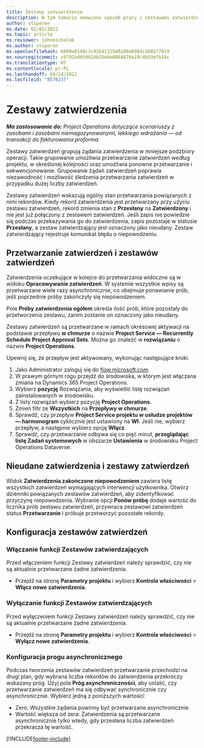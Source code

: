 ```yaml
---
title: Zestawy zatwierdzenia
description: W tym temacie omówiono sposób pracy z zestawami zatwierdzeń, żądaniami i podzestawami tych operacji.
author: stsporen
ms.date: 02/01/2022
ms.topic: article
ms.reviewer: johnmichalak
ms.author: stsporen
ms.openlocfilehash: 6809e01d8c3c93841125d0100d898dc208577019
ms.sourcegitcommit: c0792bd65d92db25e0e8864879a19c4b93efb10c
ms.translationtype: HT
ms.contentlocale: pl-PL
ms.lasthandoff: 04/14/2022
ms.locfileid: "8576237"
---
```

# <a name="approval-sets"></a>Zestawy zatwierdzenia

_**Ma zastosowanie do:** Project Operations dotyczące scenariuszy z zasobami i zasobami niemagazynowanymi, lekkiego wdrażania — od transakcji do fakturowania proforma_

Zestawy zatwierdzeń grupują żądania zatwierdzenia w mniejsze podzbiory operacji. Takie grupowanie umożliwia przetwarzanie zatwierdzeń według projektu, w określonej kolejności oraz umożliwia ponowne przetwarzanie i sekwencjonowanie. Grupowanie żądań zatwierdzeń poprawia niezawodność i możliwość śledzenia przetwarzania zatwierdzeń w przypadku dużej liczby zatwierdzeń.

Zestawy zatwierdzeń wskazują ogólny stan przetwarzania powiązanych z nimi rekordów. Kiedy rekord zatwierdzenia jest przetwarzany przy użyciu zestawu zatwierdzeń, rekord zmienia stan z **Przesłany** na **Zatwierdzony** i nie jest już połączony z zestawem zatwierdzeń. Jeśli zapis nie powiedzie się podczas przekazywania go do zatwierdzenia, zapis pozostaje w statusie **Przesłany**, a zestaw zatwierdzający jest oznaczony jako nieudany. Zestaw zatwierdzający rejestruje komunikat błędu o niepowodzeniu.

## <a name="processing-approvals-and-approval-sets"></a>Przetwarzanie zatwierdzeń i zestawów zatwierdzeń
Zatwierdzenia oczekujące w kolejce do przetwarzania widoczne są w widoku **Opracowywanie zatwierdzeń**. W systemie wszystkie wpisy są przetwarzane wiele razy asynchronicznie, co obejmuje ponawianie prób, jeśli poprzednie próby zakończyły się niepowodzeniem.

Pole **Próby zatwierdzenia ogółem** określa ilość prób, które pozostały do przetworzenia zestawu, zanim zostanie on oznaczony jako nieudany.

Zestawy zatwierdzeń są przetwarzane w ramach okresowej aktywacji na podstawie przepływu **w chmurze** o nazwie **Project Service — Recurrently Schedule Project Approval Sets**. Można go znaleźć w **rozwiązaniu** o nazwie **Project Operations**. 

Upewnij się, że przepływ jest aktywowany, wykonując następujące kroki.

1. Jako Administrator zaloguj się do [flow.microsoft.com](https://powerautomate.microsoft.com).
2. W prawym górnym rogu przejdź do środowiska, w którym jest włączana zmiana na Dynamics 365 Project Operations.
3. Wybierz **pozycję** Rozwiązania, aby wyświetlić listę rozwiązań zainstalowanych w środowisku.
4. Z listy rozwiązań wybierz pozycję **Project Operations**.
5. Zmień filtr ze **Wszystkich** na **Przepływy w chmurze**.
6. Sprawdź, czy przepływ **Project Service projektu w usłudze projektów — harmonogram** cyklicznie jest ustawiony na **Wł**. Jeśli nie, wybierz przepływ, a następnie wybierz opcję **Włącz**.
7. Sprawdź, czy przetwarzanie odbywa się co pięć minut, **przeglądając listę Zadań systemowych** w obszarze **Ustawienia** w środowisku Project Operations Dataverse.

## <a name="failed-approvals-and-approval-sets"></a>Nieudane zatwierdzenia i zestawy zatwierdzeń
Widok **Zatwierdzenia zakończone niepowodzeniem** zawiera listę wszystkich zatwierdzeń wymagających interwencji użytkownika. Otwórz dzienniki powiązanych zestawów zatwierdzeń, aby zidentyfikować przyczynę niepowodzenia.
Wybranie opcji **Ponów próbę** dodaje wartość do licznika prób zestawu zatwierdzeń, przywraca zestawowi zatwierdzeń status **Przetwarzanie** i próbuje przetworzyć pozostałe rekordy.

## <a name="configure-approval-sets"></a>Konfiguracja zestawów zatwierdzeń

### <a name="enable-the-approval-sets-feature"></a>Włączanie funkcji Zestawów zatwierdzających
Przed włączeniem funkcji Zestawy zatwierdzeń należy sprawdzić, czy nie są aktualnie przetwarzane żadne zatwierdzenia.

- Przejdź na stronę **Parametry projektu** i wybierz **Kontrola właściwości** > **Włącz nowe zatwierdzenia**.

### <a name="turn-off-the-approval-sets-feature"></a>Wyłączanie funkcji Zestawów zatwierdzających
Przed wyłączeniem funkcji Zestawy zatwierdzeń należy sprawdzić, czy nie są aktualnie przetwarzane żadne zatwierdzenia.

- Przejdź na stronę **Parametry projektu** i wybierz **Kontrola właściwości** > **Wyłącz nowe zatwierdzenia**.

### <a name="configuring-the-asynchronous-threshold"></a>Konfiguracja progu asynchronicznego 
Podczas tworzenia zestawów zatwierdzeń przetwarzanie przechodzi na drugi plan, gdy wybrana liczba rekordów do zatwierdzenia przekroczy wskazany próg. Użyj pola **Próg asynchroniczności**, aby ustalić, czy przetwarzanie zatwierdzeń ma się odbywać synchronicznie czy asynchronicznie. Wybierz jedną z poniższych wartości:

  - Zero: Wszystkie żądania powinny być przetwarzane asynchronicznie. 
  - Wartość większa od zera: Zatwierdzenia są przetwarzane asynchronicznie tylko wtedy, gdy przesłana liczba zatwierdzeń przekracza tę wartość.

[!INCLUDE[footer-include](../includes/footer-banner.md)]
